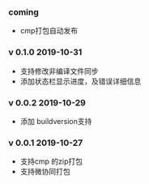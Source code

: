 
### coming 

- cmp打包自动发布

### v 0.1.0 2019-10-31

 - 支持修改非编译文件同步
 - 添加状态栏显示进度，及错误详细信息

### v 0.0.2 2019-10-29

- 添加 buildversion支持

### v 0.0.1 2019-10-27

- 支持cmp 的zip打包
- 支持微协同打包